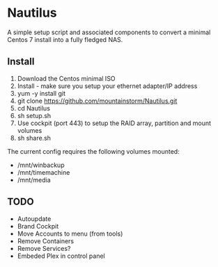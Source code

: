 Nautilus
========

A simple setup script and associated components to convert a minimal Centos 7 install into a fully fledged NAS.


Install
-------

1. Download the Centos minimal ISO
2. Install - make sure you setup your ethernet adapter/IP address
3. yum -y install git
4. git clone https://github.com/mountainstorm/Nautilus.git
5. cd Nautilus
6. sh setup.sh <backup-pwd>
7. Use cockpit (port 443) to setup the RAID array, partition and mount volumes
8. sh share.sh

The current config requires the following volumes mounted:
* /mnt/winbackup
* /mnt/timemachine
* /mnt/media


TODO
----

* Autoupdate
* Brand Cockpit
* Move Accounts to menu (from tools)
* Remove Containers
* Remove Services?
* Embeded Plex in control panel
